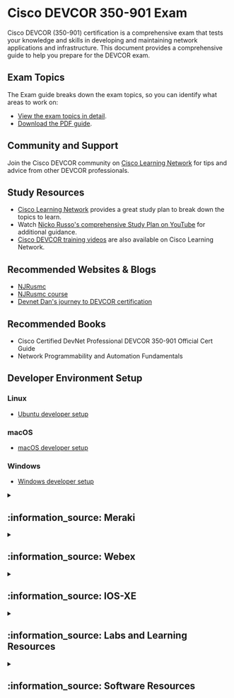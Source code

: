 # Cisco DEVCOR 350-901 Exam

Cisco DEVCOR (350-901) certification is a comprehensive exam that tests your knowledge and skills in developing and maintaining network applications and infrastructure. This document provides a comprehensive guide to help you prepare for the DEVCOR exam. 

## Exam Topics
The Exam guide breaks down the exam topics, so you can identify what areas to work on:

- [View the exam topics in detail](https://learningnetwork.cisco.com/s/devcor-exam-topics).
- [Download the PDF guide](350-901-DEVCOR.pdf).

## Community and Support
Join the Cisco DEVCOR community on [Cisco Learning Network](https://learningnetwork.cisco.com/s/topic/0TO3i0000008jY5GAI/devnet-certifications-community?ccid=examtopicspage&dtid=website&oid=exam-topics-lp) for tips and advice from other DEVCOR professionals.

## Study Resources
- [Cisco Learning Network](https://learningnetwork.cisco.com/s/learning-plan-detail-standard?ltui__urlRecordId=a1c3i0000005hsBAAQ&ltui__urlRedirect=learning-plan-detail-standard&ccid=examtopicspage&dtid=website&oid=exam-topics-lp) provides a great study plan to break down the topics to learn.
- Watch [Nicko Russo's comprehensive Study Plan on YouTube](https://www.youtube.com/watch?v=umaFfs0zsdo&ab_channel=NicholasRusso) for additional guidance.
- [Cisco DEVCOR training videos](https://learningnetwork.cisco.com/s/devnet-training-videos?ccid=examtopicspage&dtid=website&oid=exam-topics-lp) are also available on Cisco Learning Network.

## Recommended Websites & Blogs
- [NJRusmc](http://njrusmc.net/)
- [NJRusmc course](http://njrusmc.net/course/course.html)
- [Devnet Dan's journey to DEVCOR certification](https://devnetdan.com/2021/04/04/devnet-pro-journey-my-first-devcor-exam-experience/)

## Recommended Books
- Cisco Certified DevNet Professional DEVCOR 350-901 Official Cert Guide
- Network Programmability and Automation Fundamentals

## Developer Environment Setup

### Linux
- [Ubuntu developer setup](https://developer.cisco.com/learning/modules/dev-setup/dev-ubuntu/introduction/)

### macOS
- [macOS developer setup](https://developer.cisco.com/learning/modules/dev-setup/dev-mac/introduction/)

### Windows
- [Windows developer setup](https://developer.cisco.com/learning/modules/dev-setup/dev-win/introduction/)

 
<details>
<summary><h2> :information_source: Meraki</h2></summary>

### Meraki Developer Hub

https://developer.cisco.com/meraki/meraki-platform/

![CleanShot-Brave Browser202206-08 at 14 37 18](https://user-images.githubusercontent.com/9085386/172702586-b2d450c7-aa08-4633-bc65-4cfaac297138.png)

https://developer.cisco.com/meraki/

![CleanShot-Brave Browser202206-08 at 14 39 12](https://user-images.githubusercontent.com/9085386/172702908-d4c40182-0140-45eb-b8d6-ddeac3dabafb.png)

### Code Exchange

### Meraki Dashboard API

![CleanShot-Brave Browser202206-08 at 14 42 14](https://user-images.githubusercontent.com/9085386/172703388-a1c353b6-8ef4-4515-8ddf-6d2a8ca7d61b.png)

https://developer.cisco.com/meraki/api-latest/

https://developer.cisco.com/meraki/api-v1/

### Scanning API

https://developer.cisco.com/meraki/scanning-api/#!introduction

### Integrations

![CleanShot-Brave Browser202206-08 at 14 47 49](https://user-images.githubusercontent.com/9085386/172704358-8a0ff5a6-7ae1-42fb-af15-f7f53e14f377.png)

https://developer.cisco.com/meraki/build/meraki-network-creator-with-servicenow-and-angular/

### Automation Exchange

![CleanShot-Brave Browser202206-08 at 17 37 02](https://user-images.githubusercontent.com/9085386/172729069-e608dcbb-b623-438e-bd59-a5f0c71676d2.png)

https://developer.cisco.com/network-automation/listing/


### Meraki APIs with Node-RED

https://developer.cisco.com/meraki/build/node-red-getting-started-with-cisco-meraki-apis/

https://nodered.org/docs/

### Captive Portals

https://github.com/meraki/js-splash

https://developer.cisco.com/meraki/guides/captive-portal-solution-guide/

### Learning Labs + Github Repositories

https://github.com/CiscoDevNet/meraki-code

https://github.com/meraki/dashboard-api-python/


### Blogs

https://nolanwifi.com/2018/10/28/meraki-api-where-do-you-start/

https://andrecamillo.medium.com/getting-started-with-meraki-apis-7633a822a9da

</details>

<details>
<summary><h2> :information_source: Webex</h2></summary>

### Official

https://developer.webex.com/

https://developer.webex.com/docs

### Webex Github Repos

https://github.com/JardaMartan?tab=repositories

### Connect GitHub to Webex

https://apphub.webex.com/applications/github-cloud-99112

### Webex Assistance Skills

https://developer-portal-intb.ciscospark.com/docs/api/guides/webex-assistant-skills-guide

https://developer-portal-intb.ciscospark.com/docs/api/guides/webex-assistant-skills-reference-guide#response-payload

### Natural Language Processor Bot Integration

Install - https://www.mindmeld.com/docs/userguide/getting_started.html
Integrate - https://www.mindmeld.com/docs/integrations/webex_teams.html
Food Ordering Project - https://www.mindmeld.com/docs/blueprints/food_ordering.html

</details>


<details>
<summary><h2> :information_source: IOS-XE </h2></summary>

### ZTP

**How to**

https://blogs.cisco.com/developer/device-provisioning-with-ios-xe-zero-touch-provisioning

https://www.ciscolive.com/c/dam/r/ciscolive/emea/docs/2020/pdf/DEVNET-2323.pdf

**GitHub**

https://www.ciscolive.com/c/dam/r/ciscolive/emea/docs/2020/pdf/DEVNET-2323.pdf


https://github.com/jeremycohoe/IOSXE-Zero-Touch-Provisioning

**Python2 Version for Educational Purpose**

https://github.com/CiscoSE/IOS-XE-ZTP
https://github.com/tdorssers/ztp

</details>


<details>
<summary><h2> :information_source: Labs and Learning Resources</h2></summary>

### Learning Modules

https://developer.cisco.com/learning/search/modules/

### dCloud Labs

https://dcloud-cms.cisco.com/help/view-documentation-for-dcloud-content

</details>

<details>
  <summary>
    <h2>:information_source: Software Resources</h2>
  </summary>

## GitHub Repo
- https://github.com/Stienvdh/new-employee-onboarding

## Git Tutorial
- https://www.youtube.com/watch?v=8JJ101D3knE

## Creating an SSH Key
- https://docs.github.com/en/authentication/connecting-to-github-with-ssh

## LastPass
- https://www.lastpass.com/

## Docker Tutorial
- https://www.youtube.com/watch?v=pTFZFxd4hOI

## JSON and Python Tutorial
- https://www.youtube.com/watch?v=oQfNYqz8pLs

## Jinja2
- https://ttl255.com/jinja2-tutorial-part-1-introduction-and-variable-substitution/

## NAPALM (Network Automation and Programmability Abstraction Layer with Multivendor support)
- https://developer.cisco.com/codeexchange/github/repo/napalm-automation/napalm
- https://napalm.readthedocs.io/en/latest/
- https://github.com/napalm-automation/napalm
- https://www.ciscolive.com/c/dam/r/ciscolive/emea/docs/2019/pdf/DEVNET-1599.pdf
- https://codingnetworks.blog/napalm-network-automation-python-working-with-cisco-ios-and-ios-xr/
- https://ultraconfig.com.au/blog/introduction-to-napalm-network-automation-on-cisco/

## VIM
- https://github.com/mg979/vim-visual-multi
- https://learnvimscriptthehardway.stevelosh.com/chapters/06.html#exercises
- https://vim.fandom.com/wiki/Use_filter_commands_to_process_text

## Z Shell
- https://zsh.sourceforge.io/

## Mac Apps
- https://manytricks.com/moom/

</details>
